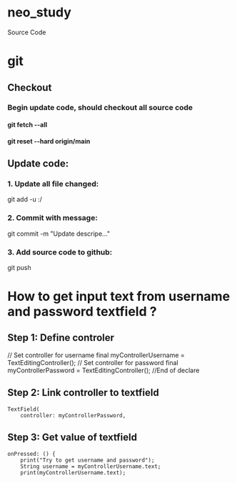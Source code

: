 # neo_study

Source Code
# git

## Checkout
### Begin update code, should checkout all source code
#### git fetch --all
#### git reset --hard origin/main

## Update code:
### 1. Update all file changed:
git add -u :/
### 2. Commit with message:
git commit -m "Update descripe..."
### 3. Add source code to github:
git push

# How to get input text from username and password textfield ?
## Step 1: Define controler
  // Set controller for username
  final myControllerUsername = TextEditingController();
  // Set controller for password
  final myControllerPassword = TextEditingController();
  //End of declare
## Step 2: Link controller to textfield
    TextField(
        controller: myControllerPassword,

## Step 3: Get value of textfield
    onPressed: () {
        print("Try to get username and password");
        String username = myControllerUsername.text;
        print(myControllerUsername.text);
